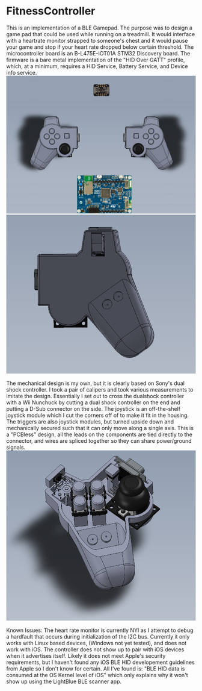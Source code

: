 # FitnessController

This is an implementation of a BLE Gamepad. The purpose was to design a game pad that could be used while running on a treadmill. It would interface with a heartrate monitor strapped to someone's chest and it would pause your game and stop if your heart rate dropped below certain threshold. The microcontroller board is an B-L475E-IOT01A STM32 Discovery board. The firmware is a bare metal implementation of the "HID Over GATT" profile, which, at a minimum, requires a HID Service, Battery Service, and Device info service.
![CAD Model Full](images/CAD_Model.png)
![CAD Model Bottom](images/BottomHalf.PNG)

The mechanical design is my own, but it is clearly based on Sony's dual shock controller. I took a pair of calipers and took various measurements to imitate the design. Essentially I set out to cross the dualshock controller with a Wii Nunchuck by cutting a dual shock controller on the end and putting a D-Sub connector on the side. The joystick is an off-the-shelf joystick module which I cut the corners off of to make it fit in the housing. The triggers are also joystick modules, but turned upside down and mechanically secured such that it can only move along a single axis. This is a "PCBless" design, all the leads on the components are tied directly to the connector, and wires are spliced together so they can share power/ground signals.
![CAD Model Inside](images/InsideTheBox.PNG)

Known Issues: The heart rate monitor is currently NYI as I attempt to debug a hardfault that occurs during initialization of the I2C bus. Currently it only works with Linux based devices, (Windows not yet tested), and does not work with iOS. The controller does not show up to pair with iOS devices when it advertises itself. Likely it does not meet Apple's security requirements, but I haven't found any iOS BLE HID developement guidelines from Apple so I don't know for certain. All I've found is: "BLE HID data is consumed at the OS Kernel level of iOS" which only explains why it won't show up using the LightBlue BLE scanner app.
